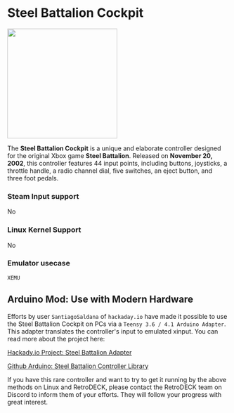 # Steel Battalion Cockpit

<img src="../../../wiki_images/controllers/steel-battalion.png" width="250">

The **Steel Battalion Cockpit** is a unique and elaborate controller designed for the original Xbox game **Steel Battalion**. Released on **November 20, 2002**, this controller features 44 input points, including buttons, joysticks, a throttle handle, a radio channel dial, five switches, an eject button, and three foot pedals.

### Steam Input support

No

### Linux Kernel Support

No

### Emulator usecase

`XEMU`

## Arduino Mod: Use with Modern Hardware

Efforts by user `SantiagoSaldana` of `hackaday.io` have made it possible to use the Steel Battalion Cockpit on PCs via a `Teensy 3.6 / 4.1 Arduino Adapter`. This adapter translates the controller's input to emulated xinput. You can read more about the project here:

[Hackady.io Project: Steel Battalion Adapter](https://hackaday.io/project/182810-steel-battalion-controller-teensy-adapter)

[Github Arduino: Steel Battalion Controller Library](https://github.com/SantiagoSaldana/SBC)

If you have this rare controller and want to try to get it running by the above methods on Linux and RetroDECK, please contact the RetroDECK team on Discord to inform them of your efforts. They will follow your progress with great interest.
